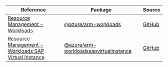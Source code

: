 | Reference | Package | Source |
|---|---|---|
|[Resource Management - Workloads](arm-workloads-readme.md)|[@azure/arm-workloads](https://www.npmjs.com/package/@azure/arm-workloads)|[GitHub](https://github.com/Azure/azure-sdk-for-js/blob/main/sdk/workloads/arm-workloads)|
|[Resource Management - Workloads SAP Virtual Instance](arm-workloadssapvirtualinstance-readme.md)|[@azure/arm-workloadssapvirtualinstance](https://www.npmjs.com/package/@azure/arm-workloadssapvirtualinstance)|[GitHub](https://github.com/Azure/azure-sdk-for-js/blob/main/sdk/workloads/arm-workloadssapvirtualinstance)|
